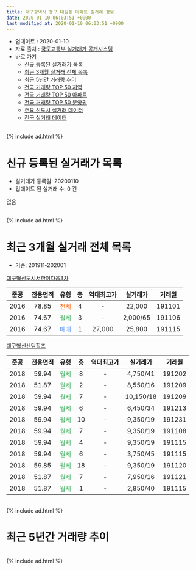 ```yaml
---
title: 대구광역시 동구 대림동 아파트 실거래 정보
date: 2020-01-10 06:03:51 +0900
last_modified_at: 2020-01-10 06:03:51 +0900
---
```


* 업데이트 : 2020-01-10
* 자료 출처 : [국토교통부 실거래가 공개시스템](http://rt.molit.go.kr)
* 바로 가기
    * [신규 등록된 실거래가 목록](#신규-등록된-실거래가-목록)
    * [최근 3개월 실거래 전체 목록](#최근-3개월-실거래-전체-목록)
    * [최근 5년간 거래량 추이](#최근-5년간-거래량-추이)
    * [전국 거래량 TOP 50 지역](https://inasie.github.io/apt-trade-info/최근-3개월-전국에서-가장-거래가-많이-발생한-지역)
    * [전국 거래량 TOP 50 아파트](https://inasie.github.io/apt-trade-info/최근-3개월-전국에서-가장-거래가-많이-발생한-아파트)
    * [전국 거래량 TOP 50 분양권](https://inasie.github.io/apt-trade-info/최근-3개월-전국에서-가장-거래가-많이-발생한-분양권)
    * [주요 신도시 실거래 데이터](https://inasie.github.io/apt-trade-info/주요-신도시)
    * [전국 실거래 데이터](https://inasie.github.io/apt-trade-info/전국)
<br>
{% include ad.html %}
<br>

# 신규 등록된 실거래가 목록
* 실거래가 등록일: 20200110
* 업데이트 된 실거래 수: 0 건

없음

<br>
{% include ad.html %}
<br>

# 최근 3개월 실거래 전체 목록
* 기준: 201911-202001


[대구혁신도시서한이다음3차](https://search.naver.com/search.naver?query=%EB%8C%80%EA%B5%AC%EA%B4%91%EC%97%AD%EC%8B%9C+%EB%8F%99%EA%B5%AC+%EB%8C%80%EB%A6%BC%EB%8F%99+%EB%8C%80%EA%B5%AC%ED%98%81%EC%8B%A0%EB%8F%84%EC%8B%9C%EC%84%9C%ED%95%9C%EC%9D%B4%EB%8B%A4%EC%9D%8C3%EC%B0%A8)

|준공|전용면적|유형|층|역대최고가|실거래가|거래월|
|:---:|:---:|:---:|:---:|:---:|:---:|:---:|
|2016|78.85|<span style="color:#ff5a00">전세</span>|4|<span style="color:#444444">-</span>|22,000|191101|
|2016|74.67|<span style="color:#34a853">월세</span>|3|<span style="color:#444444">-</span>|2,000/65|191106|
|2016|74.67|<span style="color:#4285f3">매매</span>|1|<span style="color:#444444">27,000</span>|25,800|191115|

[대구혁신센텀힐즈](https://search.naver.com/search.naver?query=%EB%8C%80%EA%B5%AC%EA%B4%91%EC%97%AD%EC%8B%9C+%EB%8F%99%EA%B5%AC+%EB%8C%80%EB%A6%BC%EB%8F%99+%EB%8C%80%EA%B5%AC%ED%98%81%EC%8B%A0%EC%84%BC%ED%85%80%ED%9E%90%EC%A6%88)

|준공|전용면적|유형|층|역대최고가|실거래가|거래월|
|:---:|:---:|:---:|:---:|:---:|:---:|:---:|
|2018|59.94|<span style="color:#34a853">월세</span>|8|<span style="color:#444444">-</span>|4,750/41|191202|
|2018|51.87|<span style="color:#34a853">월세</span>|2|<span style="color:#444444">-</span>|8,550/16|191209|
|2018|59.94|<span style="color:#34a853">월세</span>|7|<span style="color:#444444">-</span>|10,150/18|191209|
|2018|59.94|<span style="color:#34a853">월세</span>|6|<span style="color:#444444">-</span>|6,450/34|191213|
|2018|59.94|<span style="color:#34a853">월세</span>|10|<span style="color:#444444">-</span>|9,350/19|191231|
|2018|59.94|<span style="color:#34a853">월세</span>|7|<span style="color:#444444">-</span>|9,350/19|191108|
|2018|59.94|<span style="color:#34a853">월세</span>|4|<span style="color:#444444">-</span>|9,350/19|191115|
|2018|59.94|<span style="color:#34a853">월세</span>|6|<span style="color:#444444">-</span>|3,750/45|191115|
|2018|59.85|<span style="color:#34a853">월세</span>|18|<span style="color:#444444">-</span>|9,350/19|191120|
|2018|51.87|<span style="color:#34a853">월세</span>|7|<span style="color:#444444">-</span>|7,950/16|191121|
|2018|51.87|<span style="color:#34a853">월세</span>|1|<span style="color:#444444">-</span>|2,850/40|191115|


<br>
{% include ad.html %}
<br>

# 최근 5년간 거래량 추이


<div style="width:100%;">
    <canvas id="deal_progress" height="200"></canvas>
</div>

<script>
new Chart(document.getElementById("deal_progress"), {
    type: 'line',
    data: {
        labels: ['201501','201502','201503','201504','201505','201506','201507','201508','201509','201510','201511','201512','201601','201602','201603','201604','201605','201606','201607','201608','201609','201610','201611','201612','201701','201702','201703','201704','201705','201706','201707','201708','201709','201710','201711','201712','201801','201802','201803','201804','201805','201806','201807','201808','201809','201810','201811','201812','201901','201902','201903','201904','201905','201906','201907','201908','201909','201910','201911','201912','202001'],
        datasets: [{
            label: '매매',
            pointRadius: 1,
            data: [0, 0, 0, 0, 0, 0, 0, 0, 0, 0, 0, 0, 0, 0, 0, 0, 0, 0, 0, 0, 1, 1, 1, 0, 1, 0, 1, 0, 0, 0, 0, 0, 2, 0, 1, 2, 0, 1, 0, 0, 2, 0, 0, 0, 3, 1, 1, 0, 1, 0, 0, 2, 2, 0, 1, 0, 2, 1, 1, 0, 0],
            borderColor: "rgba(255, 201, 14, 1)",
            backgroundColor: "rgba(255, 201, 14, 0.5)",
            fill: false,
            lineTension: 0
        },{
            label: '전월세',
            pointRadius: 1,
            data: [0, 0, 0, 0, 0, 0, 0, 0, 0, 0, 0, 0, 0, 0, 0, 0, 2, 10, 16, 31, 19, 1, 3, 3, 1, 2, 1, 3, 1, 1, 2, 4, 3, 1, 3, 1, 3, 46, 39, 14, 7, 13, 11, 12, 7, 13, 7, 9, 6, 4, 1, 7, 5, 7, 3, 6, 6, 7, 8, 5, 0],
            borderColor: "rgba(0, 141, 185, 1)",
            backgroundColor: "rgba(0, 141, 185, 0.5)",
            fill: false,
            lineTension: 0
        }
        ]
    },
    options: {
        responsive: true,
        title: {
            display: false
        },
        tooltips: {
            mode: 'index',
            intersect: false
        },
        hover: {
            mode: 'nearest',
            intersect: true
        },
        scales: {
            xAxes: [{
                display: true,
                scaleLabel: {
                    display: true,
                    labelString: '년/월'
                }
            }],
            yAxes: [{
                display: true,
                ticks: {
                    suggestedMin: 0,
                },
                scaleLabel: {
                    display: true,
                    labelString: '실거래 수'
                }
            }]
        }
    }
});

</script>


<br>
{% include ad.html %}
<br>

